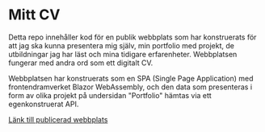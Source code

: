 # Mitt CV
Detta repo innehåller kod för en publik webbplats som har konstruerats för att jag ska kunna presentera mig själv, min portfolio med projekt, de utbildningar jag har läst och mina tidigare erfarenheter. Webbplatsen fungerar med andra ord som ett digitalt CV.

Webbplatsen har konstruerats som en SPA (Single Page Application) med frontendramverket Blazor WebAssembly, och den data som presenteras i form av olika projekt på undersidan "Portfolio" hämtas via ett egenkonstruerat API.

[Länk till publicerad webbplats](https://petraingemarsson-cv.netlify.app/)
